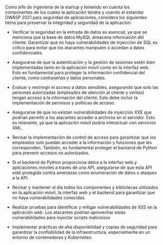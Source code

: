 ﻿Como jefe de ingenieria de la startup y teniendo en cuenta los componentes de los cuales la aplicación tendra y  usando el estandar OWASP 2021 para seguridad de aplicaciones, considera los siguientes items para preservar  la integridad y seguridad de la aplicación:

* Verificar la seguridad en la entrada de datos es esencial, ya que se menciona que la base de datos MySQL almacena información del cliente. Garantizar que no haya vulnerabilidades de inyección de SQL es crítico para evitar que los atacantes manipulen o accedan a datos confidenciales.

* Asegurarse de que la autenticación y la gestión de sesiones estén bien implementadas tanto en la aplicación móvil como en la interfaz web. Esto es fundamental para proteger la información confidencial del cliente, como contraseñas y datos personales.

* Evaluar y restringir el acceso a datos sensibles, asegurando que solo las personas autorizadas (empleados de atención al cliente y ventas) tengan acceso a la información del cliente. Esto debe incluir la implementación de permisos y políticas de acceso.


* Asegurarse de que no existan vulnerabilidades de inyección XXE que podrían permitir a los atacantes acceder a archivos en el servidor. Esto es relevante, ya que la aplicación móvil podría interactuar con servicios XML.


* Revisar la implementación de control de acceso para garantizar que los empleados solo puedan acceder a la información y funciones que les corresponden. También, es fundamental proteger el backend de Python para prevenir accesos no autorizados.

* Si el backend de Python proporciona datos a la interfaz web y aplicaciones móviles a través de una API, asegurarse de que esta API esté protegida contra amenazas como enumeración de datos o ataques a la API.


* Revisar y mantener al día todos los componentes y bibliotecas utilizados en la aplicación móvil, la interfaz web y el backend para garantizar que no haya vulnerabilidades conocidas.


* Realizar pruebas para identificar y mitigar vulnerabilidades de XSS en la aplicación web. Los atacantes podrían aprovechar estas vulnerabilidades para inyectar scripts maliciosos

* Implementar prácticas de alta disponibilidad y copias de seguridad para garantizar la confiabilidad de la infraestructura, especialmente en un entorno de contenedores y Kubernetes.



